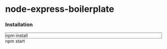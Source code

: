 # node-express-boilerplate
<h3>Installation</h3>
<div style="border:1px grey solid">
npm install
</div>
npm start
